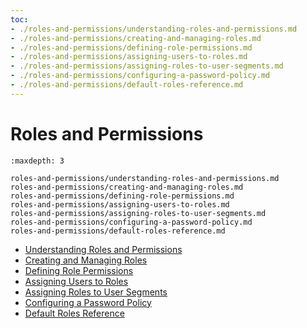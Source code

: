 ```yaml
---
toc:
- ./roles-and-permissions/understanding-roles-and-permissions.md
- ./roles-and-permissions/creating-and-managing-roles.md
- ./roles-and-permissions/defining-role-permissions.md
- ./roles-and-permissions/assigning-users-to-roles.md
- ./roles-and-permissions/assigning-roles-to-user-segments.md
- ./roles-and-permissions/configuring-a-password-policy.md
- ./roles-and-permissions/default-roles-reference.md
---
```

# Roles and Permissions

```{toctree}
:maxdepth: 3

roles-and-permissions/understanding-roles-and-permissions.md
roles-and-permissions/creating-and-managing-roles.md
roles-and-permissions/defining-role-permissions.md
roles-and-permissions/assigning-users-to-roles.md
roles-and-permissions/assigning-roles-to-user-segments.md
roles-and-permissions/configuring-a-password-policy.md
roles-and-permissions/default-roles-reference.md
```

- [Understanding Roles and Permissions](./roles-and-permissions/understanding-roles-and-permissions.md)
- [Creating and Managing Roles](./roles-and-permissions/creating-and-managing-roles.md)
- [Defining Role Permissions](./roles-and-permissions/defining-role-permissions.md)
- [Assigning Users to Roles](./roles-and-permissions/assigning-users-to-roles.md)
- [Assigning Roles to User Segments](./roles-and-permissions/assigning-roles-to-user-segments.md)
- [Configuring a Password Policy](./roles-and-permissions/configuring-a-password-policy.md)
- [Default Roles Reference](./roles-and-permissions/default-roles-reference.md)
